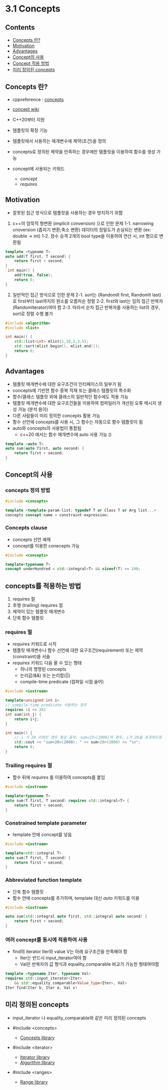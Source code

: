 # 3.1 Concepts

## Contents

- [Concepts 란?](#concepts-란)
- [Motivation](#motivation)
- [Advantages](#advantages)
- [Concept의 사용](#concept의-사용)
- [Concept 적용 방법](#concepts를-적용하는-방법)
- [미리 정의된 concepts](#미리-정의된-concepts)


## Concepts 란?

* cppreference : [concepts](https://en.cppreference.com/w/cpp/language/constraints)
* [concept wiki](https://ko.wikipedia.org/wiki/%EC%BD%98%EC%85%89%ED%8A%B8_(C%2B%2B))

* C++20부터 지원
* 템플릿의 확장 기능
* 템플릿에서 사용하는 매개변수에 제약(조건)을 정의
* concepts로 정의된 제약을 만족하는 경우에만 템플릿을 이용하여 함수를 생성 가능


* concept에 사용되는 키워드
    + _concept_
    + _requires_


## Motivation

* 잘못된 접근 방식으로 템플릿을 사용하는 경우 방지하기 위함

1. c++의 암묵적 형변환 (implicit conversion) 으로 인한 문제
    1-1. narrowing cnoversion (좁히기 변환;축소 변환)
        데이터의 정밀도가 손실되는 변환 (ex: double -> int)
    1-2. 정수 승격
        2개의 bool type을 이용하여 연산 시, int 형으로 변환됨

```cpp
template <typeame T>
auto add(T first, T second) {
    return first + second;
}
 int main() {
    add(true, false);
    return 0;
}
```

2. 일반적인 접근 방식으로 인한 문제
    2-1. sort는 (RandomIt first, RandomIt last) 로 first부터 last까지의 원소를 오름차순 정렬
    2-2. first와 last는 임의 접근 반복자 (RandomIterator)여야 함
    2-3. 따라서 순차 접근 반복자를 사용하는 list의 경우, sort로 정렬 수행 불가
```cpp
#include <algorithm>
#include <list>

int main() {
    std::list<int> mlist{1,10,2,3,5};
    std::sort(mlist.begin(), mlist.end());
    return 0;
}
```


## Advantages

* 템플릿 매개변수에 대한 요구조건이 인터페이스의 일부가 됨
* concepts에 기반한 함수 중복 적재 또는 클래스 템플릿의 특수화
* 함수/클래스 템플릿 외에 클래스의 일반적인 함수에도 적용 가능
* 템플릿 매개변수에 대한 요구조건들을 이용하여 컴파일러가 개선된 오류 메시지 생성 가능 (분석 용이)
* 다른 사람들이 미리 정의한 concepts 활용 가능
* 함수 선언에 concepts를 사용 시, 그 함수는 자동으로 함수 템플릿이 됨
* auto와 concepts의 사용법이 통합됨
    + c++20 에서는 함수 매개변수에 auto 사용 가능 ()

```cpp
template <auto T>
auto sum(auto first, auto second) {
    return first + second;
}
```

## Concept의 사용

### concepts 정의 방법

```cpp
#include <concepts>

template <template-param-list; typedef T or Class T or Arg list...>
concepts concept-name = constraint-expression;
```

### Concepts clause

* concepts 선언 예제
* concept를 이용한 conecepts 가능 

```cpp
#include <concepts>

template<typename T>
concept underHundred = std::integral<T> && sizeof(T) <= 100;
```


## concepts를 적용하는 방법

1. requires 절
2. 후행 (trailing) requires 절
3. 제약이 있는 템플릿 매개변수
4. 단축 함수 템플릿

### requires 절 

* _requires_ 키워드로 시작
* 템플릿 매개변수나 함수 선언에 대한 요구조건(requirement) 또는 제약(constraint)을 서술
* _requires_ 키워드 다음 올 수 있는 형태
    + 하나의 명명된 concepts
    + 논리곱(&&) 또는 논리합(||)
    + compile-time predicate (컴파일 시점 술어)

```cpp
#include <iostream>

template<unsigned int i>
// compile-time predicate 사용하는 경우
requires (i <= 20)
int sum(int j) {
    return i+j;
}

int main() {
    // i 가 20 이하인 경우 정상 동작, sum<23>(2000)의 경우, i가 20을 초과하므로 컴파일 에러 발생됨
    std::cout << "sum<20>(2000): " << sum<20>(2000) << "\n";
    return 0;
}
```

### Trailing requires 절

* 함수 뒤에 _requires_ 를 이용하여 concepts를 붙임

```cpp
#include <iostream>

template<typename T>
auto sum(T first, T second) requires std::integral<T> {
    return first + second;
}
```

### Constrained template parameter

* template 안에 concept를 넣음

```cpp
#include <iostream>

template<std::integral T>
auto sum(T first, T second) {
    return first + second;
}

```

### Abbreviated function template

* 단축 함수 템플릿
* 함수 안에 concepts를 추가하며, template 대신 _auto_ 키워드를 이용

```cpp
#include <iostream>

auto sum(std::integral auto first, std::integral auto second) {
    return first + second;
}
```

### 여러 concept를 동시에 적용하여 사용

* find의 iterator Iter와 value V는 아래 요구조건을 만족해야 함
    + Iter는 반드시 input_iterator여야 함
    + Val은 반복자의 값 형식과 equality_comparable  비교가 가능한 형태여야함
```cpp
template <typename Iter, typename Val>
requires std::input_iterator<Iter>
    && std::equality_comparable<Value_type<Iter>, Val>
Iter find(Iter b, Iter e, Val v)
```

## 미리 정의된 concepts

* input_iterator 나 equality_comparable와 같은 미리 정의된 concepts

* #include \<concepts> 
    + [Concepts library](https://en.cppreference.com/w/cpp/concepts)
* #include \<iterator>
    + [Iterator library](https://en.cppreference.com/w/cpp/iterator#C.2B.2B20_iterator_concepts)
    + [Algorithm library](https://en.cppreference.com/w/cpp/iterator#Algorithm_concepts_and_utilities)
* #include \<ranges>
    + [Range library](https://en.cppreference.com/w/cpp/ranges#Range_concepts)
